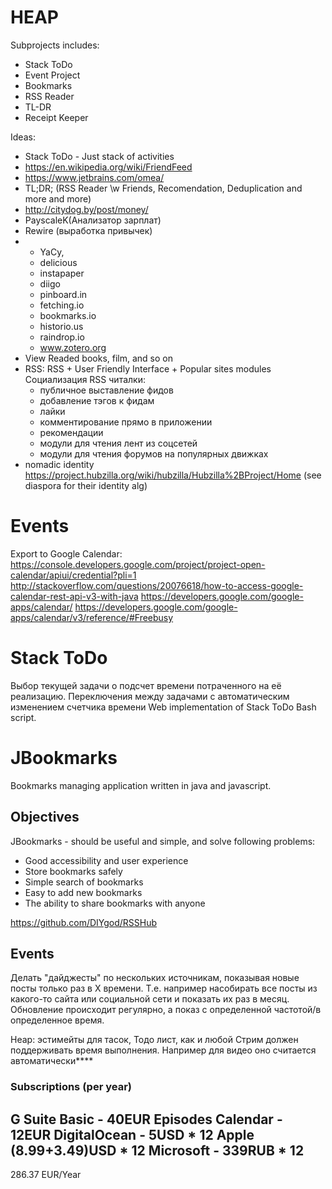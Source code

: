 HEAP
====

Subprojects includes:
* Stack ToDo
* Event Project
* Bookmarks
* RSS Reader
* TL-DR
* Receipt Keeper

Ideas: 
* Stack ToDo - Just stack of activities
* https://en.wikipedia.org/wiki/FriendFeed
* https://www.jetbrains.com/omea/
* TL;DR; (RSS Reader \w Friends, Recomendation, Deduplication and more and more)
* http://citydog.by/post/money/
* PayscaleK(Анализатор зарплат)
* Rewire (выработка привычек)
* * YaCy, 
  * delicious 
  * instapaper
  * diigo
  * pinboard.in 
  * fetching.io 
  * bookmarks.io
  * historio.us
  * raindrop.io
  * www.zotero.org
* View Readed books, film, and so on
* RSS: RSS + User Friendly Interface + Popular sites modules
  Социализация RSS читалки:
  - публичное выставление фидов
  - добавление тэгов к фидам
  - лайки
  - комментирование прямо в приложении
  - рекомендации
  - модули для чтения лент из соцсетей
  - модули для чтения форумов на популярных движках
* nomadic identity https://project.hubzilla.org/wiki/hubzilla/Hubzilla%2BProject/Home (see diaspora for their identity alg)  
  

Events
======

Export to Google Calendar:
https://console.developers.google.com/project/project-open-calendar/apiui/credential?pli=1
http://stackoverflow.com/questions/20076618/how-to-access-google-calendar-rest-api-v3-with-java
https://developers.google.com/google-apps/calendar/
https://developers.google.com/google-apps/calendar/v3/reference/#Freebusy
  

Stack ToDo
==========

Выбор текущей задачи о подсчет времени потраченного на её реализацию. Переключения между задачами с автоматическим изменением счетчика времени
Web implementation of Stack ToDo Bash script.


JBookmarks
==========

Bookmarks managing application written in java and javascript.

Objectives
----------

JBookmarks - should be useful and simple, and solve following problems:

* Good accessibility and user experience
* Store bookmarks safely
* Simple search of bookmarks
* Easy to add new bookmarks
* The ability to share bookmarks with anyone

https://github.com/DIYgod/RSSHub

Events
------
Делать "дайджесты" по нескольких источникам, показывая новые посты только раз в X времени. Т.е. например насобирать все посты из какого-то сайта или социальной сети и показать их раз в месяц. Обновление происходит регулярно, а показ с определенной частотой/в определенное время.


Heap: эстимейты для тасок, Тодо лист, как и любой Стрим должен поддерживать время выполнения. Например для видео оно считается автоматически****


### Subscriptions (per year)

G Suite Basic - 40EUR
Episodes Calendar  - 12EUR
DigitalOcean - 5USD * 12
Apple (8.99+3.49)USD * 12
Microsoft - 339RUB * 12
---------------------------
286.37 EUR/Year

